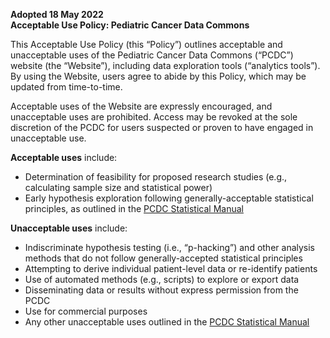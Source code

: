 **Adopted 18 May 2022** 
<br>
**Acceptable Use Policy: Pediatric Cancer Data Commons**


This Acceptable Use Policy (this “Policy”) outlines acceptable and unacceptable uses of the Pediatric Cancer Data Commons (“PCDC”) website (the “Website”), including data exploration tools (“analytics tools”). By using the Website, users agree to abide by this Policy, which may be updated from time-to-time.


Acceptable uses of the Website are expressly encouraged, and unacceptable uses are prohibited. Access may be revoked at the sole discretion of the PCDC for users suspected or proven to have engaged in unacceptable use.

**Acceptable uses** include:
* Determination of feasibility for proposed research studies (e.g., calculating sample size
and statistical power)
* Early hypothesis exploration following generally-acceptable statistical principles, as
outlined in the [PCDC Statistical Manual](“https://commons.cri.uchicago.edu/wp-content/uploads/2022/04/PCDC-Analytics-Tool-Documentation-Statistical-Manual.pdf”)

**Unacceptable uses** include:
* Indiscriminate hypothesis testing (i.e., “p-hacking”) and other analysis methods that do
not follow generally-accepted statistical principles
* Attempting to derive individual patient-level data or re-identify patients
* Use of automated methods (e.g., scripts) to explore or export data
* Disseminating data or results without express permission from the PCDC
* Use for commercial purposes
* Any other unacceptable uses outlined in the [PCDC Statistical Manual](“https://commons.cri.uchicago.edu/wp-content/uploads/2022/04/PCDC-Analytics-Tool-Documentation-Statistical-Manual.pdf”)
